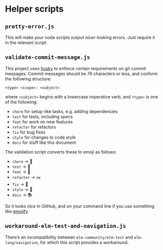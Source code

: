 
# Helper scripts

## `pretty-error.js`

This will make your node scripts output nicer-looking errors. Just require it in the relevant script.

## `validate-commit-message.js`

This project uses [husky](https://github.com/typicode/husky) to enforce certain requirements on git commit messages. Commit messages should be 76 characters or less, and conform the following structure:
```
<type> <scope>: <subject>
```
where `<subject>` begins with a lowercase imperative verb, and `<type>` is one of the following:

- `chore` for setup-like tasks, e.g. adding dependencies
- `test` for tests, including specs
- `feat` for work on new features
- `refactor` for refactors
- `fix` for bug fixes
- `style` for changes to code style
- `docs` for stuff like this document

The validation script converts these to emoji as follows:

- `chore` -> :house_with_garden:
- `test` -> :vertical_traffic_light:
- `feat` -> :seedling:
- `refactor` -> :scissors:
- `fix` -> :wrench:
- `style` -> :lipstick:
- `docs` -> :books:

So it looks nice in GitHub, and on your command line if you use something like [emojify](https://github.com/mrowa44/emojify).

## `workaround-elm-test-and-navigation.js`

There’s an incompatibility between `elm-community/elm-test` and `elm-lang/navigation`, for which this script provides a workaround.
